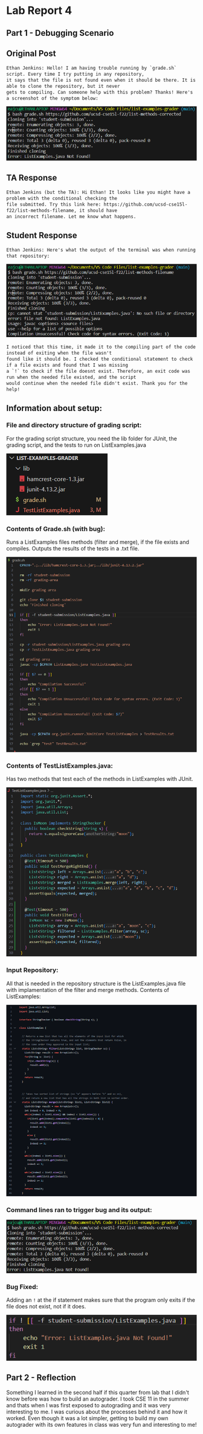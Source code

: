 # Lab Report 4
## Part 1 - Debugging Scenario
## Original Post
```
Ethan Jenkins: Hello! I am having trouble running by `grade.sh` script. Every time I try putting in any repository,
it says that the file is not found even when it should be there. It is able to clone the repository, but it never
gets to compiling. Can someone help with this problem? Thanks! Here's a screenshot of the symptom below:
```
![Student Error Message](StudentError.png)

## TA Response
```
Ethan Jenkins (but the TA): Hi Ethan! It looks like you might have a problem with the conditional checking the
file submitted. Try this link here: https://github.com/ucsd-cse15l-f22/list-methods-filename, it should have
an incorrect filename. Let me know what happens.
```
## Student Response
```
Ethan Jenkins: Here's what the output of the terminal was when running that repository:
```
![Student Error Message](StudentTest.png)
```
I noticed that this time, it made it to the compiling part of the code instead of exiting when the file wasn't
found like it should be. I checked the conditional statement to check if a file exists and found that I was missing
a `!` to check if the file doesnt exist. Therefore, an exit code was run when the needed file existed, and the script
would continue when the needed file didn't exist. Thank you for the help!
```
## Information about setup:
### File and directory structure of grading script:
For the grading script structure, you need the lib folder for JUnit, the grading script, and the tests to run on ListExamples.java

![Grading Structure](GradingStructure.png)
### Contents of Grade.sh (with bug):
Runs a ListExamples files methods (filter and merge), if the file exists and compiles. Outputs the results of the tests in a .txt file.

![Grade.sh](GradingScript.png)
### Contents of TestListExamples.java:
Has two methods that test each of the methods in ListExamples with JUnit.

![Test List Examples](ListExampleTester.png)
### Input Repository:
All that is needed in the repository structure is the ListExamples.java file with implamentation of the filter and merge methods. Contents of ListExamples:

![List Example](ListExample.png)
### Command lines ran to trigger bug and its output:

![Commands Run](CommandError.png)
### Bug Fixed:
Adding an `!` at the if statement makes sure that the program only exits if the file does not exist, not if it does.

![Fixed Bug](BugFix.png)
## Part 2 - Reflection

Something I learned in the second half if this quarter from lab that I didn't know before was how to build an autograder. I took CSE 11 in the summer and
thats when I was first exposed to autograding and it was very interesting to me. I was curious about the processes behind it and how it worked. Even though it was
a lot simpler, getting to build my own autograder with its own features in class was very fun and interesting to me!
